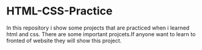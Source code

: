 # HTML-CSS-Practice

In this repository i show some projects that are practiced when i learned html and css. There are some important projcets.If anyone want to learn to fronted of website they will show this project.

